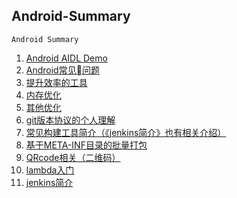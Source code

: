 Android-Summary
---
	Android Summary

1. [Android AIDL Demo](./aidl-demo/README.MD)
2. [Android常见问题](./problem-solving/README.MD)
3. [提升效率的工具](./提升效率的工具/README.MD)
4. [内存优化](./优化/内存优化/README.MD)
5. [其他优化](./优化/其他优化/README.MD)
6. [git版本协议的个人理解](./git-direction/README.MD)
7. [常见构建工具简介（《jenkins简介》也有相关介绍）](./构建工具/README.MD)
8. [基于META-INF目录的批量打包](./批量打包/README.MD)
9. [QRcode相关（二维码）](./Quick-Response-Code/README.MD)
10. [lambda入门](./lambda/README.MD)
11. [jenkins简介](./jenkins-config/jenkins-config-gradle.md)
	